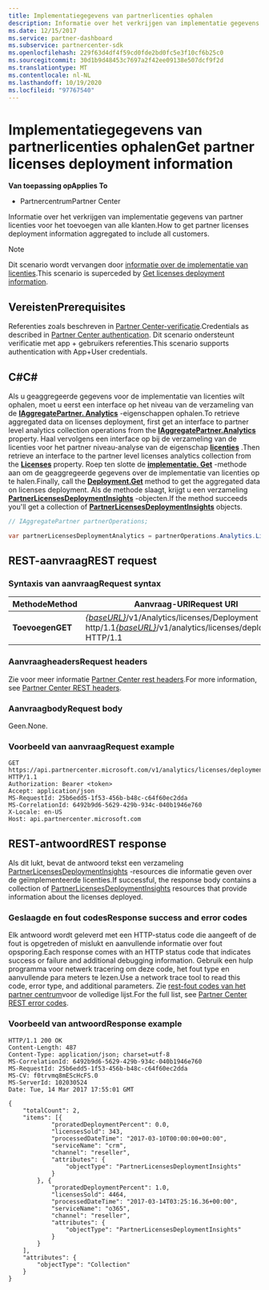 ```yaml
---
title: Implementatiegegevens van partnerlicenties ophalen
description: Informatie over het verkrijgen van implementatie gegevens van partner licenties voor het toevoegen van alle klanten.
ms.date: 12/15/2017
ms.service: partner-dashboard
ms.subservice: partnercenter-sdk
ms.openlocfilehash: 229f63d4df4f59cd0fde2bd0fc5e3f10cf6b25c0
ms.sourcegitcommit: 30d1b9d48453c7697a2f42ee09138e507dcf9f2d
ms.translationtype: MT
ms.contentlocale: nl-NL
ms.lasthandoff: 10/19/2020
ms.locfileid: "97767540"
---
```

# <a name="get-partner-licenses-deployment-information"></a><span data-ttu-id="d3be8-103">Implementatiegegevens van partnerlicenties ophalen</span><span class="sxs-lookup"><span data-stu-id="d3be8-103">Get partner licenses deployment information</span></span>

<span data-ttu-id="d3be8-104">**Van toepassing op**</span><span class="sxs-lookup"><span data-stu-id="d3be8-104">**Applies To**</span></span>

- <span data-ttu-id="d3be8-105">Partnercentrum</span><span class="sxs-lookup"><span data-stu-id="d3be8-105">Partner Center</span></span>

<span data-ttu-id="d3be8-106">Informatie over het verkrijgen van implementatie gegevens van partner licenties voor het toevoegen van alle klanten.</span><span class="sxs-lookup"><span data-stu-id="d3be8-106">How to get partner licenses deployment information aggregated to include all customers.</span></span>

> [!NOTE]
> <span data-ttu-id="d3be8-107">Dit scenario wordt vervangen door [informatie over de implementatie van licenties](get-licenses-deployment-information.md).</span><span class="sxs-lookup"><span data-stu-id="d3be8-107">This scenario is superceded by [Get licenses deployment information](get-licenses-deployment-information.md).</span></span>

## <a name="prerequisites"></a><span data-ttu-id="d3be8-108">Vereisten</span><span class="sxs-lookup"><span data-stu-id="d3be8-108">Prerequisites</span></span>

<span data-ttu-id="d3be8-109">Referenties zoals beschreven in [Partner Center-verificatie](partner-center-authentication.md).</span><span class="sxs-lookup"><span data-stu-id="d3be8-109">Credentials as described in [Partner Center authentication](partner-center-authentication.md).</span></span> <span data-ttu-id="d3be8-110">Dit scenario ondersteunt verificatie met app + gebruikers referenties.</span><span class="sxs-lookup"><span data-stu-id="d3be8-110">This scenario supports authentication with App+User credentials.</span></span>

## <a name="c"></a><span data-ttu-id="d3be8-111">C\#</span><span class="sxs-lookup"><span data-stu-id="d3be8-111">C\#</span></span>

<span data-ttu-id="d3be8-112">Als u geaggregeerde gegevens voor de implementatie van licenties wilt ophalen, moet u eerst een interface op het niveau van de verzameling van de [**IAggregatePartner. Analytics**](/dotnet/api/microsoft.store.partnercenter.ipartner.analytics) -eigenschappen ophalen.</span><span class="sxs-lookup"><span data-stu-id="d3be8-112">To retrieve aggregated data on licenses deployment, first get an interface to partner level analytics collection operations from the [**IAggregatePartner.Analytics**](/dotnet/api/microsoft.store.partnercenter.ipartner.analytics) property.</span></span> <span data-ttu-id="d3be8-113">Haal vervolgens een interface op bij de verzameling van de licenties voor het partner niveau-analyse van de eigenschap [**licenties**](/dotnet/api/microsoft.store.partnercenter.analytics.ipartneranalyticscollection.licenses) .</span><span class="sxs-lookup"><span data-stu-id="d3be8-113">Then retrieve an interface to the partner level licenses analytics collection from the [**Licenses**](/dotnet/api/microsoft.store.partnercenter.analytics.ipartneranalyticscollection.licenses) property.</span></span> <span data-ttu-id="d3be8-114">Roep ten slotte de [**implementatie. Get**](/dotnet/api/microsoft.store.partnercenter.genericoperations.ientireentitycollectionretrievaloperations-2.get) -methode aan om de geaggregeerde gegevens over de implementatie van licenties op te halen.</span><span class="sxs-lookup"><span data-stu-id="d3be8-114">Finally, call the [**Deployment.Get**](/dotnet/api/microsoft.store.partnercenter.genericoperations.ientireentitycollectionretrievaloperations-2.get) method to get the aggregated data on licenses deployment.</span></span> <span data-ttu-id="d3be8-115">Als de methode slaagt, krijgt u een verzameling [**PartnerLicensesDeploymentInsights**](/dotnet/api/microsoft.store.partnercenter.models.analytics.partnerlicensesdeploymentinsights) -objecten.</span><span class="sxs-lookup"><span data-stu-id="d3be8-115">If the method succeeds you'll get a collection of [**PartnerLicensesDeploymentInsights**](/dotnet/api/microsoft.store.partnercenter.models.analytics.partnerlicensesdeploymentinsights) objects.</span></span>

``` csharp
// IAggregatePartner partnerOperations;

var partnerLicensesDeploymentAnalytics = partnerOperations.Analytics.Licenses.Deployment.Get();
```

## <a name="rest-request"></a><span data-ttu-id="d3be8-116">REST-aanvraag</span><span class="sxs-lookup"><span data-stu-id="d3be8-116">REST request</span></span>

### <a name="request-syntax"></a><span data-ttu-id="d3be8-117">Syntaxis van aanvraag</span><span class="sxs-lookup"><span data-stu-id="d3be8-117">Request syntax</span></span>

| <span data-ttu-id="d3be8-118">Methode</span><span class="sxs-lookup"><span data-stu-id="d3be8-118">Method</span></span>  | <span data-ttu-id="d3be8-119">Aanvraag-URI</span><span class="sxs-lookup"><span data-stu-id="d3be8-119">Request URI</span></span>                                                                           |
|---------|---------------------------------------------------------------------------------------|
| <span data-ttu-id="d3be8-120">**Toevoegen**</span><span class="sxs-lookup"><span data-stu-id="d3be8-120">**GET**</span></span> | <span data-ttu-id="d3be8-121">[*{baseURL}*](partner-center-rest-urls.md)/v1/Analytics/licenses/Deployment http/1.1</span><span class="sxs-lookup"><span data-stu-id="d3be8-121">[*{baseURL}*](partner-center-rest-urls.md)/v1/analytics/licenses/deployment HTTP/1.1</span></span> |

### <a name="request-headers"></a><span data-ttu-id="d3be8-122">Aanvraagheaders</span><span class="sxs-lookup"><span data-stu-id="d3be8-122">Request headers</span></span>

<span data-ttu-id="d3be8-123">Zie voor meer informatie [Partner Center rest headers](headers.md).</span><span class="sxs-lookup"><span data-stu-id="d3be8-123">For more information, see [Partner Center REST headers](headers.md).</span></span>

### <a name="request-body"></a><span data-ttu-id="d3be8-124">Aanvraagbody</span><span class="sxs-lookup"><span data-stu-id="d3be8-124">Request body</span></span>

<span data-ttu-id="d3be8-125">Geen.</span><span class="sxs-lookup"><span data-stu-id="d3be8-125">None.</span></span>

### <a name="request-example"></a><span data-ttu-id="d3be8-126">Voorbeeld van aanvraag</span><span class="sxs-lookup"><span data-stu-id="d3be8-126">Request example</span></span>

```http
GET https://api.partnercenter.microsoft.com/v1/analytics/licenses/deployment HTTP/1.1
Authorization: Bearer <token>
Accept: application/json
MS-RequestId: 25b6edd5-1f53-456b-b48c-c64f60ec2dda
MS-CorrelationId: 6492b9d6-5629-429b-934c-040b1946e760
X-Locale: en-US
Host: api.partnercenter.microsoft.com
```

## <a name="rest-response"></a><span data-ttu-id="d3be8-127">REST-antwoord</span><span class="sxs-lookup"><span data-stu-id="d3be8-127">REST response</span></span>

<span data-ttu-id="d3be8-128">Als dit lukt, bevat de antwoord tekst een verzameling [PartnerLicensesDeploymentInsights](analytics-resources.md#partnerlicensesdeploymentinsights) -resources die informatie geven over de geïmplementeerde licenties.</span><span class="sxs-lookup"><span data-stu-id="d3be8-128">If successful, the response body contains a collection of [PartnerLicensesDeploymentInsights](analytics-resources.md#partnerlicensesdeploymentinsights) resources that provide information about the licenses deployed.</span></span>

### <a name="response-success-and-error-codes"></a><span data-ttu-id="d3be8-129">Geslaagde en fout codes</span><span class="sxs-lookup"><span data-stu-id="d3be8-129">Response success and error codes</span></span>

<span data-ttu-id="d3be8-130">Elk antwoord wordt geleverd met een HTTP-status code die aangeeft of de fout is opgetreden of mislukt en aanvullende informatie over fout opsporing.</span><span class="sxs-lookup"><span data-stu-id="d3be8-130">Each response comes with an HTTP status code that indicates success or failure and additional debugging information.</span></span> <span data-ttu-id="d3be8-131">Gebruik een hulp programma voor netwerk tracering om deze code, het fout type en aanvullende para meters te lezen.</span><span class="sxs-lookup"><span data-stu-id="d3be8-131">Use a network trace tool to read this code, error type, and additional parameters.</span></span> <span data-ttu-id="d3be8-132">Zie [rest-fout codes van het partner centrum](error-codes.md)voor de volledige lijst.</span><span class="sxs-lookup"><span data-stu-id="d3be8-132">For the full list, see [Partner Center REST error codes](error-codes.md).</span></span>

### <a name="response-example"></a><span data-ttu-id="d3be8-133">Voorbeeld van antwoord</span><span class="sxs-lookup"><span data-stu-id="d3be8-133">Response example</span></span>

```http
HTTP/1.1 200 OK
Content-Length: 487
Content-Type: application/json; charset=utf-8
MS-CorrelationId: 6492b9d6-5629-429b-934c-040b1946e760
MS-RequestId: 25b6edd5-1f53-456b-b48c-c64f60ec2dda
MS-CV: f0trvmq8mEScHcFS.0
MS-ServerId: 102030524
Date: Tue, 14 Mar 2017 17:55:01 GMT

{
    "totalCount": 2,
    "items": [{
            "proratedDeploymentPercent": 0.0,
            "licensesSold": 343,
            "processedDateTime": "2017-03-10T00:00:00+00:00",
            "serviceName": "crm",
            "channel": "reseller",
            "attributes": {
                "objectType": "PartnerLicensesDeploymentInsights"
            }
        }, {
            "proratedDeploymentPercent": 1.0,
            "licensesSold": 4464,
            "processedDateTime": "2017-03-14T03:25:16.36+00:00",
            "serviceName": "o365",
            "channel": "reseller",
            "attributes": {
                "objectType": "PartnerLicensesDeploymentInsights"
            }
        }
    ],
    "attributes": {
        "objectType": "Collection"
    }
}
```
